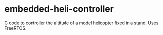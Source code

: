 embedded-heli-controller
========================

C code to controller the altitude of a model helicopter fixed in a stand. Uses FreeRTOS.
